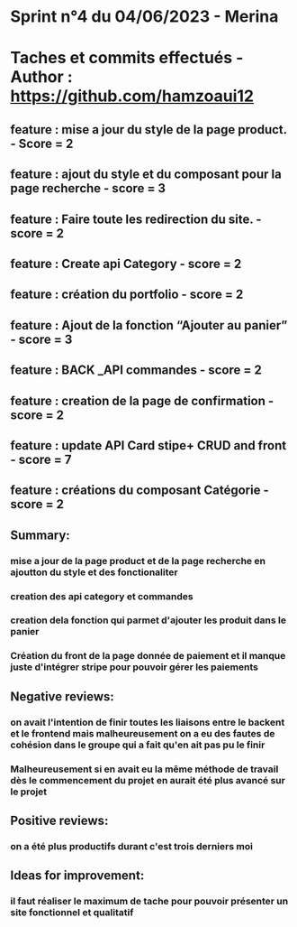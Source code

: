 # Sprint n°4 du 04/06/2023 - Merina

# Taches et commits effectués - Author : https://github.com/hamzoaui12

## feature : mise a jour du style de la page product. - Score = 2

## feature : ajout du style et du composant pour la page recherche - score = 3

## feature : Faire toute les redirection du site. - score = 2

## feature : Create api Category - score = 2

## feature : création du portfolio - score = 2

## feature : Ajout de la fonction “Ajouter au panier” - score = 3

## feature : BACK \_API commandes - score = 2

## feature : creation de la page de confirmation - score = 2

## feature : update API Card stipe+ CRUD and front - score = 7

## feature : créations du composant Catégorie - score = 2

## Summary:

### mise a jour de la page product et de la page recherche en ajoutton du style et des fonctionaliter

### creation des api category et commandes

### creation dela fonction qui parmet d'ajouter les produit dans le panier

### Création du front de la page donnée de paiement et il manque juste d'intégrer stripe pour pouvoir gérer les paiements

## Negative reviews:

### on avait l'intention de finir toutes les liaisons entre le backent et le frontend mais malheureusement on a eu des fautes de cohésion dans le groupe qui a fait qu'en ait pas pu le finir

### Malheureusement si en avait eu la même méthode de travail dès le commencement du projet en aurait été plus avancé sur le projet

## Positive reviews:

### on a été plus productifs durant c'est trois derniers moi

## Ideas for improvement:

### il faut réaliser le maximum de tache pour pouvoir présenter un site fonctionnel et qualitatif
